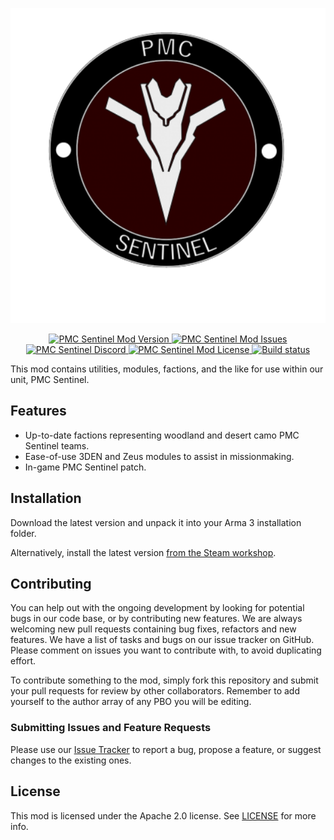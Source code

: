 <p align="center">
    <img src="https://github.com/pmc-sentinel/mod/raw/main/assets/logo/PMC_Sentinel.png" width="512">
</p>

<p align="center">
    <a href="https://github.com/pmc-sentinel/mod/releases">
        <img src="https://img.shields.io/github/release/pmc-sentinel/mod.svg?style=flat-square&label=Version" alt="PMC Sentinel Mod Version">
    </a>
    <a href="https://github.com/pmc-sentinel/mod/issues">
        <img src="https://img.shields.io/github/issues-raw/pmc-sentinel/mod.svg?style=flat-square&label=Issues" alt="PMC Sentinel Mod Issues">
    </a>
    <a href="https://discord.gg/Ctfu2DTb7f">
        <img src="https://img.shields.io/badge/Join-Discord?style=flat-square&logo=discord&logoColor=7683D5&label=Discord&color=7683D5" alt="PMC Sentinel Discord">
    </a>
    <a href="https://github.com/pmc-sentinel/mod/blob/master/LICENSE">
        <img src="https://img.shields.io/badge/License-APL2-red.svg?style=flat-square" alt="PMC Sentinel Mod License">
    </a>
    <a href="https://github.com/pmc-sentinel/mods/actions/workflows/hemtt.yaml">
        <img src="https://img.shields.io/github/actions/workflow/status/pmc-sentinel/mod/hemtt.yaml?style=flat-square" alt="Build status">
    </a>
</p>

This mod contains utilities, modules, factions, and the like for use within our unit, PMC Sentinel.

## Features

- Up-to-date factions representing woodland and desert camo PMC Sentinel teams.
- Ease-of-use 3DEN and Zeus modules to assist in missionmaking.
- In-game PMC Sentinel patch.

## Installation

Download the latest version and unpack it into your Arma 3 installation folder.

Alternatively, install the latest version [from the Steam workshop](https://steamcommunity.com/sharedfiles/filedetails/?id=3320927001).

## Contributing

You can help out with the ongoing development by looking for potential bugs in our code base, or by contributing new features. We are always welcoming new pull requests containing bug fixes, refactors and new features. We have a list of tasks and bugs on our issue tracker on GitHub. Please comment on issues you want to contribute with, to avoid duplicating effort.

To contribute something to the mod, simply fork this repository and submit your pull requests for review by other collaborators. Remember to add yourself to the author array of any PBO you will be editing.

### Submitting Issues and Feature Requests

Please use our [Issue Tracker](https://github.com/pmc-sentinel/mod/issues) to report a bug, propose a feature, or suggest changes to the existing ones.

## License

This mod is licensed under the Apache 2.0 license. See [LICENSE](./LICENSE) for more info.
